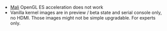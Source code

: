 - [Mali](http://linux-sunxi.org/Mali400) OpenGL ES acceleration does not work
- Vanilla kernel images are in preview / beta state and serial console only, no HDMI. Those images might not be simple upgradable. For experts only.